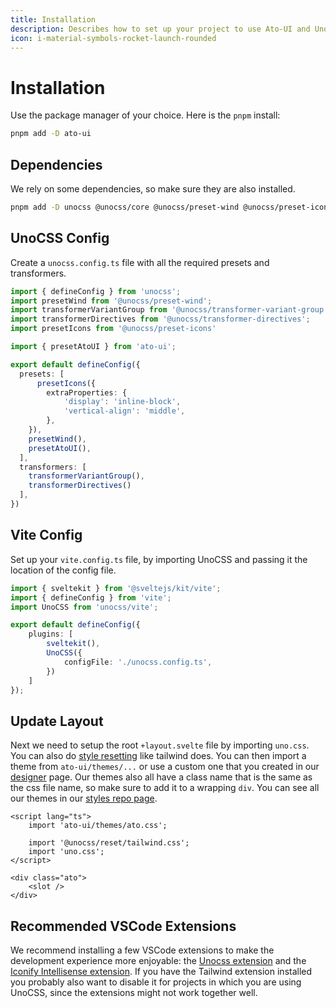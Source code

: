 ```yaml
---
title: Installation
description: Describes how to set up your project to use Ato-UI and UnoCSS.
icon: i-material-symbols-rocket-launch-rounded
---
```


# Installation

Use the package manager of your choice. Here is the `pnpm` install:

```bash
pnpm add -D ato-ui
```

## Dependencies

We rely on some dependencies, so make sure they are also installed.

```bash
pnpm add -D unocss @unocss/core @unocss/preset-wind @unocss/preset-icons @unocss/reset svelte-headlessui @melt-ui/svelte
```

## UnoCSS Config

Create a `unocss.config.ts` file with all the required presets and transformers.

```typescript title="unocss.config.ts"
import { defineConfig } from 'unocss';
import presetWind from '@unocss/preset-wind';
import transformerVariantGroup from '@unocss/transformer-variant-group';
import transformerDirectives from '@unocss/transformer-directives';
import presetIcons from '@unocss/preset-icons'

import { presetAtoUI } from 'ato-ui';

export default defineConfig({
  presets: [
	  presetIcons({
        extraProperties: {
            'display': 'inline-block',
            'vertical-align': 'middle',
        },
    }),
    presetWind(),
    presetAtoUI(),
  ],
  transformers: [
    transformerVariantGroup(),
    transformerDirectives()
  ],
})
```

## Vite Config

Set up your `vite.config.ts` file, by importing UnoCSS and passing it the location of the config file.

```typescript title="vite.config.ts"
import { sveltekit } from '@sveltejs/kit/vite';
import { defineConfig } from 'vite';
import UnoCSS from 'unocss/vite';

export default defineConfig({
	plugins: [
		sveltekit(),
		UnoCSS({
      		configFile: './unocss.config.ts',
		})
	]
});
```

## Update Layout

Next we need to setup the root `+layout.svelte` file by importing `uno.css`. You can also do [style resetting](https://unocss.dev/guide/style-reset) like tailwind does. You can then import a theme from `ato-ui/themes/...` or use a custom one that you created in our [designer](/designer) page. Our themes also all have a class name that is the same as the css file name, so make sure to add it to a wrapping `div`. You can see all our themes in our [styles repo page](https://github.com/bennymi/ato-ui/tree/main/src/lib/styles/themes).

```svelte title="./src/routes/+layout.svelte"
<script lang="ts">
	import 'ato-ui/themes/ato.css';

	import '@unocss/reset/tailwind.css';
	import 'uno.css';
</script>

<div class="ato">
    <slot />
</div>
```

## Recommended VSCode Extensions

We recommend installing a few VSCode extensions to make the development experience more enjoyable: the [Unocss extension](https://marketplace.visualstudio.com/items?itemName=antfu.unocss) and the [Iconify Intellisense extension](https://marketplace.visualstudio.com/items?itemName=antfu.iconify). If you have the Tailwind extension installed you probably also want to disable it for projects in which you are using UnoCSS, since the extensions might not work together well.